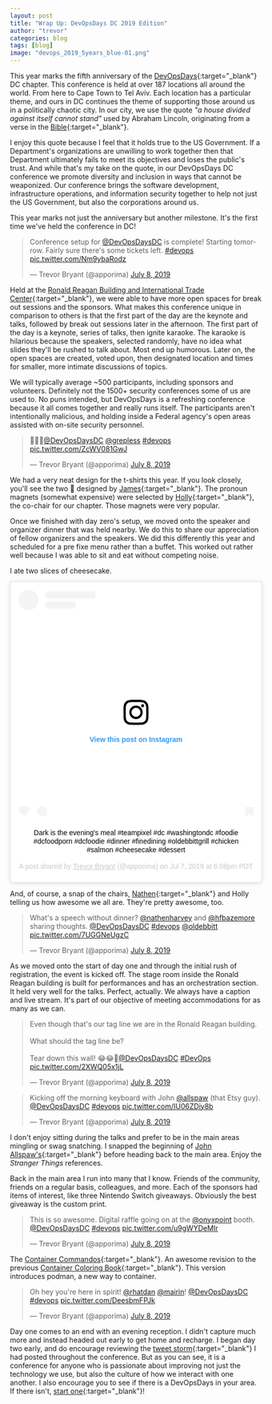 ```yaml
---
layout: post
title: "Wrap Up: DevOpsDays DC 2019 Edition"
author: "trevor"
categories: blog
tags: [blog]
image: "devops_2019_5years_blue-01.png"
---
```


This year marks the fifth anniversary of the [DevOpsDays](https://devopsdays.org/events/2019-washington-dc/welcome/){:target="_blank"} DC chapter. This conference is held at over 187 locations all around the world. From here to Cape Town to Tel Aviv. Each location has a particular theme, and ours in DC continues the theme of supporting those around us in a politically chaotic city. In our city, we use the quote _"a house divided against itself cannot stand"_ used by Abraham Lincoln, originating from a verse in the [Bible](https://www.biblegateway.com/passage/?search=Matthew+12%3A22-28&version=NKJV){:target="_blank"}.

I enjoy this quote because I feel that it holds true to the US Government. If a Department's organizations are unwilling to work together then that Department ultimately fails to meet its objectives and loses the public's trust. And while that's my take on the quote, in our DevOpsDays DC conference we promote diversity and inclusion in ways that cannot be weaponized. Our conference brings the software development, infrastructure operations, and information security together to help not just the US Government, but also the corporations around us.

This year marks not just the anniversary but another milestone. It's the first time we've held the conference in DC!

<blockquote class="twitter-tweet tw-align-center"><p lang="en" dir="ltr">Conference setup for <a href="https://twitter.com/DevOpsDaysDC?ref_src=twsrc%5Etfw">@DevOpsDaysDC</a> is complete! Starting tomorrow. Fairly sure there&#39;s some tickets left. <a href="https://twitter.com/hashtag/devops?src=hash&amp;ref_src=twsrc%5Etfw">#devops</a> <a href="https://t.co/Nm9ybaRodz">pic.twitter.com/Nm9ybaRodz</a></p>&mdash; Trevor Bryant (@apporima) <a href="https://twitter.com/apporima/status/1148028264482578433?ref_src=twsrc%5Etfw">July 8, 2019</a></blockquote> <script async src="https://platform.twitter.com/widgets.js" charset="utf-8"></script>

Held at the [Ronald Reagan Building and International Trade Center](https://itcdc.com/){:target="_blank"}, we were able to have more open spaces for break out sessions and the sponsors. What makes this conference unique in comparison to others is that the first part of the day are the keynote and talks, followed by break out sessions later in the afternoon. The first part of the day is a keynote, series of talks, then ignite karaoke. The karaoke is hilarious because the speakers, selected randomly, have no idea what slides they'll be rushed to talk about. Most end up humorous. Later on, the open spaces are created, voted upon, then designated location and times for smaller, more intimate discussions of topics.

We will typically average ~500 participants, including sponsors and volunteers. Definitely not the 1500+ security conferences some of us are used to. No puns intended, but DevOpsDays is a refreshing conference because it all comes together and really runs itself. The participants aren't intentionally malicious, and holding inside a Federal agency's open areas assisted with on-site security personnel.

<blockquote class="twitter-tweet tw-align-center" data-conversation="none"><p lang="und" dir="ltr">🦄🦄🦄<a href="https://twitter.com/DevOpsDaysDC?ref_src=twsrc%5Etfw">@DevOpsDaysDC</a> <a href="https://twitter.com/grepless?ref_src=twsrc%5Etfw">@grepless</a> <a href="https://twitter.com/hashtag/devops?src=hash&amp;ref_src=twsrc%5Etfw">#devops</a> <a href="https://t.co/ZcWV081GwJ">pic.twitter.com/ZcWV081GwJ</a></p>&mdash; Trevor Bryant (@apporima) <a href="https://twitter.com/apporima/status/1148029234897739777?ref_src=twsrc%5Etfw">July 8, 2019</a></blockquote> <script async src="https://platform.twitter.com/widgets.js" charset="utf-8"></script>

We had a very neat design for the t-shirts this year. If you look closely, you'll see the two &#x1F984; designed by [James](https://twitter.com/grepless){:target="_blank"}. The pronoun magnets (somewhat expensive) were selected by [Holly](https://twitter.com/hfbazemore){:target="_blank"}, the co-chair for our chapter. Those magnets were very popular.

Once we finished with day zero's setup, we moved onto the speaker and organizer dinner that was held nearby. We do this to share our appreciation of fellow organizers and the speakers. We did this differently this year and scheduled for a pre fixe menu rather than a buffet. This worked out rather well because I was able to sit and eat without competing noise.

I ate two slices of cheesecake.

<center><blockquote class="instagram-media" data-instgrm-captioned data-instgrm-permalink="https://www.instagram.com/p/BzowLrWB9Cq/" data-instgrm-version="12" style=" background:#FFF; border:0; border-radius:3px; box-shadow:0 0 1px 0 rgba(0,0,0,0.5),0 1px 10px 0 rgba(0,0,0,0.15); margin: 1px; max-width:540px; min-width:326px; padding:0; width:99.375%; width:-webkit-calc(100% - 2px); width:calc(100% - 2px);"><div style="padding:16px;"> <a href="https://www.instagram.com/p/BzowLrWB9Cq/" style=" background:#FFFFFF; line-height:0; padding:0 0; text-align:center; text-decoration:none; width:100%;" target="_blank"> <div style=" display: flex; flex-direction: row; align-items: center;"> <div style="background-color: #F4F4F4; border-radius: 50%; flex-grow: 0; height: 40px; margin-right: 14px; width: 40px;"></div> <div style="display: flex; flex-direction: column; flex-grow: 1; justify-content: center;"> <div style=" background-color: #F4F4F4; border-radius: 4px; flex-grow: 0; height: 14px; margin-bottom: 6px; width: 100px;"></div> <div style=" background-color: #F4F4F4; border-radius: 4px; flex-grow: 0; height: 14px; width: 60px;"></div></div></div><div style="padding: 19% 0;"></div> <div style="display:block; height:50px; margin:0 auto 12px; width:50px;"><svg width="50px" height="50px" viewBox="0 0 60 60" version="1.1" xmlns="https://www.w3.org/2000/svg" xmlns:xlink="https://www.w3.org/1999/xlink"><g stroke="none" stroke-width="1" fill="none" fill-rule="evenodd"><g transform="translate(-511.000000, -20.000000)" fill="#000000"><g><path d="M556.869,30.41 C554.814,30.41 553.148,32.076 553.148,34.131 C553.148,36.186 554.814,37.852 556.869,37.852 C558.924,37.852 560.59,36.186 560.59,34.131 C560.59,32.076 558.924,30.41 556.869,30.41 M541,60.657 C535.114,60.657 530.342,55.887 530.342,50 C530.342,44.114 535.114,39.342 541,39.342 C546.887,39.342 551.658,44.114 551.658,50 C551.658,55.887 546.887,60.657 541,60.657 M541,33.886 C532.1,33.886 524.886,41.1 524.886,50 C524.886,58.899 532.1,66.113 541,66.113 C549.9,66.113 557.115,58.899 557.115,50 C557.115,41.1 549.9,33.886 541,33.886 M565.378,62.101 C565.244,65.022 564.756,66.606 564.346,67.663 C563.803,69.06 563.154,70.057 562.106,71.106 C561.058,72.155 560.06,72.803 558.662,73.347 C557.607,73.757 556.021,74.244 553.102,74.378 C549.944,74.521 548.997,74.552 541,74.552 C533.003,74.552 532.056,74.521 528.898,74.378 C525.979,74.244 524.393,73.757 523.338,73.347 C521.94,72.803 520.942,72.155 519.894,71.106 C518.846,70.057 518.197,69.06 517.654,67.663 C517.244,66.606 516.755,65.022 516.623,62.101 C516.479,58.943 516.448,57.996 516.448,50 C516.448,42.003 516.479,41.056 516.623,37.899 C516.755,34.978 517.244,33.391 517.654,32.338 C518.197,30.938 518.846,29.942 519.894,28.894 C520.942,27.846 521.94,27.196 523.338,26.654 C524.393,26.244 525.979,25.756 528.898,25.623 C532.057,25.479 533.004,25.448 541,25.448 C548.997,25.448 549.943,25.479 553.102,25.623 C556.021,25.756 557.607,26.244 558.662,26.654 C560.06,27.196 561.058,27.846 562.106,28.894 C563.154,29.942 563.803,30.938 564.346,32.338 C564.756,33.391 565.244,34.978 565.378,37.899 C565.522,41.056 565.552,42.003 565.552,50 C565.552,57.996 565.522,58.943 565.378,62.101 M570.82,37.631 C570.674,34.438 570.167,32.258 569.425,30.349 C568.659,28.377 567.633,26.702 565.965,25.035 C564.297,23.368 562.623,22.342 560.652,21.575 C558.743,20.834 556.562,20.326 553.369,20.18 C550.169,20.033 549.148,20 541,20 C532.853,20 531.831,20.033 528.631,20.18 C525.438,20.326 523.257,20.834 521.349,21.575 C519.376,22.342 517.703,23.368 516.035,25.035 C514.368,26.702 513.342,28.377 512.574,30.349 C511.834,32.258 511.326,34.438 511.181,37.631 C511.035,40.831 511,41.851 511,50 C511,58.147 511.035,59.17 511.181,62.369 C511.326,65.562 511.834,67.743 512.574,69.651 C513.342,71.625 514.368,73.296 516.035,74.965 C517.703,76.634 519.376,77.658 521.349,78.425 C523.257,79.167 525.438,79.673 528.631,79.82 C531.831,79.965 532.853,80.001 541,80.001 C549.148,80.001 550.169,79.965 553.369,79.82 C556.562,79.673 558.743,79.167 560.652,78.425 C562.623,77.658 564.297,76.634 565.965,74.965 C567.633,73.296 568.659,71.625 569.425,69.651 C570.167,67.743 570.674,65.562 570.82,62.369 C570.966,59.17 571,58.147 571,50 C571,41.851 570.966,40.831 570.82,37.631"></path></g></g></g></svg></div><div style="padding-top: 8px;"> <div style=" color:#3897f0; font-family:Arial,sans-serif; font-size:14px; font-style:normal; font-weight:550; line-height:18px;"> View this post on Instagram</div></div><div style="padding: 12.5% 0;"></div> <div style="display: flex; flex-direction: row; margin-bottom: 14px; align-items: center;"><div> <div style="background-color: #F4F4F4; border-radius: 50%; height: 12.5px; width: 12.5px; transform: translateX(0px) translateY(7px);"></div> <div style="background-color: #F4F4F4; height: 12.5px; transform: rotate(-45deg) translateX(3px) translateY(1px); width: 12.5px; flex-grow: 0; margin-right: 14px; margin-left: 2px;"></div> <div style="background-color: #F4F4F4; border-radius: 50%; height: 12.5px; width: 12.5px; transform: translateX(9px) translateY(-18px);"></div></div><div style="margin-left: 8px;"> <div style=" background-color: #F4F4F4; border-radius: 50%; flex-grow: 0; height: 20px; width: 20px;"></div> <div style=" width: 0; height: 0; border-top: 2px solid transparent; border-left: 6px solid #f4f4f4; border-bottom: 2px solid transparent; transform: translateX(16px) translateY(-4px) rotate(30deg)"></div></div><div style="margin-left: auto;"> <div style=" width: 0px; border-top: 8px solid #F4F4F4; border-right: 8px solid transparent; transform: translateY(16px);"></div> <div style=" background-color: #F4F4F4; flex-grow: 0; height: 12px; width: 16px; transform: translateY(-4px);"></div> <div style=" width: 0; height: 0; border-top: 8px solid #F4F4F4; border-left: 8px solid transparent; transform: translateY(-4px) translateX(8px);"></div></div></div></a> <p style=" margin:8px 0 0 0; padding:0 4px;"> <a href="https://www.instagram.com/p/BzowLrWB9Cq/" style=" color:#000; font-family:Arial,sans-serif; font-size:14px; font-style:normal; font-weight:normal; line-height:17px; text-decoration:none; word-wrap:break-word;" target="_blank">Dark is the evening&#39;s meal #teampixel #dc #washingtondc #foodie #dcfoodporn #dcfoodie #dinner #finedining #oldebbittgrill #chicken #salmon #cheesecake #dessert</a></p> <p style=" color:#c9c8cd; font-family:Arial,sans-serif; font-size:14px; line-height:17px; margin-bottom:0; margin-top:8px; overflow:hidden; padding:8px 0 7px; text-align:center; text-overflow:ellipsis; white-space:nowrap;">A post shared by <a href="https://www.instagram.com/apporima/" style=" color:#c9c8cd; font-family:Arial,sans-serif; font-size:14px; font-style:normal; font-weight:normal; line-height:17px;" target="_blank"> Trevor Bryant</a> (@apporima) on <time style=" font-family:Arial,sans-serif; font-size:14px; line-height:17px;" datetime="2019-07-08T01:08:00+00:00">Jul 7, 2019 at 6:08pm PDT</time></p></div></blockquote> <script async src="//www.instagram.com/embed.js"></script></center>

And, of course, a snap of the chairs, [Nathen](https://twitter.com/nathenharvey){:target="_blank"} and Holly telling us how awesome we all are. They're pretty awesome, too.

<blockquote class="twitter-tweet tw-align-center" data-conversation="none"><p lang="en" dir="ltr">What&#39;s a speech without dinner? <a href="https://twitter.com/nathenharvey?ref_src=twsrc%5Etfw">@nathenharvey</a> and <a href="https://twitter.com/hfbazemore?ref_src=twsrc%5Etfw">@hfbazemore</a> sharing thoughts. <a href="https://twitter.com/DevOpsDaysDC?ref_src=twsrc%5Etfw">@DevOpsDaysDC</a> <a href="https://twitter.com/hashtag/devops?src=hash&amp;ref_src=twsrc%5Etfw">#devops</a> <a href="https://twitter.com/oldebbitt?ref_src=twsrc%5Etfw">@oldebbitt</a> <a href="https://t.co/7UGGNeUgzC">pic.twitter.com/7UGGNeUgzC</a></p>&mdash; Trevor Bryant (@apporima) <a href="https://twitter.com/apporima/status/1148029694006177792?ref_src=twsrc%5Etfw">July 8, 2019</a></blockquote> <script async src="https://platform.twitter.com/widgets.js" charset="utf-8"></script>

As we moved onto the start of day one and through the initial rush of registration, the event is kicked off. The stage room inside the Ronald Reagan building is built for performances and has an orchestration section. It held very well for the talks. Perfect, actually. We always have a caption and live stream. It's part of our objective of meeting accommodations for as many as we can.

<blockquote class="twitter-tweet tw-align-center" data-conversation="none"><p lang="en" dir="ltr">Even though that&#39;s our tag line we are in the Ronald Reagan building.<br><br>What should the tag line be? <br><br>Tear down this wall! 😂😂🤣<a href="https://twitter.com/DevOpsDaysDC?ref_src=twsrc%5Etfw">@DevOpsDaysDC</a> <a href="https://twitter.com/hashtag/DevOps?src=hash&amp;ref_src=twsrc%5Etfw">#DevOps</a> <a href="https://t.co/2XWQ05x1jL">pic.twitter.com/2XWQ05x1jL</a></p>&mdash; Trevor Bryant (@apporima) <a href="https://twitter.com/apporima/status/1148218481793540097?ref_src=twsrc%5Etfw">July 8, 2019</a></blockquote> <script async src="https://platform.twitter.com/widgets.js" charset="utf-8"></script>

<blockquote class="twitter-tweet tw-align-center" data-conversation="none"><p lang="en" dir="ltr">Kicking off the morning keyboard with John <a href="https://twitter.com/allspaw?ref_src=twsrc%5Etfw">@allspaw</a> (that Etsy guy). <a href="https://twitter.com/DevOpsDaysDC?ref_src=twsrc%5Etfw">@DevOpsDaysDC</a> <a href="https://twitter.com/hashtag/devops?src=hash&amp;ref_src=twsrc%5Etfw">#devops</a> <a href="https://t.co/IU06ZDiy8b">pic.twitter.com/IU06ZDiy8b</a></p>&mdash; Trevor Bryant (@apporima) <a href="https://twitter.com/apporima/status/1148221903280189442?ref_src=twsrc%5Etfw">July 8, 2019</a></blockquote> <script async src="https://platform.twitter.com/widgets.js" charset="utf-8"></script>

I don't enjoy sitting during the talks and prefer to be in the main areas mingling or swag snatching. I snapped the beginning of [John Allspaw's](https://twitter.com/allspaw){:target="_blank"} before heading back to the main area. Enjoy the _Stranger Things_ references.

Back in the main area I run into many that I know. Friends of the community, friends on a regular basis, colleagues, and more. Each of the sponsors had items of interest, like three Nintendo Switch giveaways. Obviously the best giveaway is the custom print.

<blockquote class="twitter-tweet tw-align-center" data-conversation="none"><p lang="en" dir="ltr">This is so awesome. Digital raffle going on at the <a href="https://twitter.com/onyxpoint?ref_src=twsrc%5Etfw">@onyxpoint</a> booth. <a href="https://twitter.com/DevOpsDaysDC?ref_src=twsrc%5Etfw">@DevOpsDaysDC</a> <a href="https://twitter.com/hashtag/devops?src=hash&amp;ref_src=twsrc%5Etfw">#devops</a> <a href="https://t.co/u9gWYDeMIr">pic.twitter.com/u9gWYDeMIr</a></p>&mdash; Trevor Bryant (@apporima) <a href="https://twitter.com/apporima/status/1148227160663941121?ref_src=twsrc%5Etfw">July 8, 2019</a></blockquote> <script async src="https://platform.twitter.com/widgets.js" charset="utf-8"></script>

The [Container Commandos](https://docs.fedoraproject.org/en-US/fedora-silverblue/_attachments/container-commandos.pdf){:target="_blank"}. An awesome revision to the previous [Container Coloring Book](https://github.com/fedoradesign/coloringbook-containers/blob/master/Print-Ready/Web.pdf){:target="_blank"}. This version introduces podman, a new way to container.

<blockquote class="twitter-tweet tw-align-center" data-conversation="none"><p lang="en" dir="ltr">Oh hey you&#39;re here in spirit! <a href="https://twitter.com/rhatdan?ref_src=twsrc%5Etfw">@rhatdan</a> <a href="https://twitter.com/mairin?ref_src=twsrc%5Etfw">@mairin</a>! <a href="https://twitter.com/DevOpsDaysDC?ref_src=twsrc%5Etfw">@DevOpsDaysDC</a> <a href="https://twitter.com/hashtag/devops?src=hash&amp;ref_src=twsrc%5Etfw">#devops</a> <a href="https://t.co/DeesbmFPJk">pic.twitter.com/DeesbmFPJk</a></p>&mdash; Trevor Bryant (@apporima) <a href="https://twitter.com/apporima/status/1148215010985951233?ref_src=twsrc%5Etfw">July 8, 2019</a></blockquote> <script async src="https://platform.twitter.com/widgets.js" charset="utf-8"></script>

Day one comes to an end with an evening reception. I didn't capture much more and instead headed out early to get home and recharge. I began day two early, and do encourage reviewing the [tweet storm](https://twitter.com/apporima/status/1148028264482578433?s=20){:target="_blank"} I had posted throughout the conference. But as you can see, it is a conference for anyone who is passionate about improving not just the technology we use, but also the culture of how we interact with one another. I also encourage you to see if there is a DevOpsDays in your area. If there isn't, [start one](https://devopsdays.org/organizing/){:target="_blank"}!
